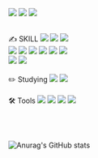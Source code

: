 <!--
**kimmand0o0/kimmand0o0** is a ✨ _special_ ✨ repository because its `README.md` (this file) appears on your GitHub profile.

Here are some ideas to get you started:

- 🔭 I’m currently working on ...
- 🌱 I’m currently learning ...
- 👯 I’m looking to collaborate on ...
- 🤔 I’m looking for help with ...
- 💬 Ask me about ...
- 📫 How to reach me: ...
- 😄 Pronouns: ...
- ⚡ Fun fact: ...
-->
<a href="https://mand0o0.tistory.com/" target="_blank"><img src="https://img.shields.io/badge/blog-000000?style=flat&logo=bloglovin&logoColor=ffffff"/></a> 
<a href="https://www.instagram.com/maeran2" target="_blank"><img src="https://img.shields.io/badge/maeran2-E4405F?style=flat&logo=instagram&logoColor=ffffff"/></a> 
<img src="https://img.shields.io/badge/yuwang0130@gmail.com-000000?style=flat&logo=gmail&logoColor=#ffffff"/>
<br />

<br />
  <sapn> ✍️ SKILL </sapn>
<img src="https://img.shields.io/badge/JavaScript-F7DF1E?style=flat&logo=javascript&logoColor=white"/>
<img src="https://img.shields.io/badge/NodeJs-339933?style=flat&logo=nodedotjs&logoColor=white"/>
<img src="https://img.shields.io/badge/React-61DAFB?style=flat&logo=react&logoColor=white"/>
<br />
<img src="https://img.shields.io/badge/AWS-232F3E?style=flat&logo=amazonaws&logoColor=white"/>
<img src="https://img.shields.io/badge/EC2-FF9900?style=flat&logo=amazonec2&logoColor=white"/>
<img src="https://img.shields.io/badge/ECS-FF9900?style=flat&logo=amazonecs&logoColor=white"/>
<img src="https://img.shields.io/badge/RDS-527FFF?style=flat&logo=amazonrds&logoColor=white"/>
<img src="https://img.shields.io/badge/S3-569A31?style=flat&logo=amazons3&logoColor=white"/>
<img src="https://img.shields.io/badge/Lambda-FF9900?style=flat&logo=awslambda&logoColor=white"/>
<br />
<img src="https://img.shields.io/badge/MongoDB-47A248?style=flat&logo=mongodb&logoColor=white"/>
<img src="https://img.shields.io/badge/MySQL-4479A1?style=flat&logo=mysql&logoColor=white"/>  
  
  <br />
  <br />
  <sapn> ✏️ Studying </sapn>
  <img src="https://img.shields.io/badge/TypeScipt-3178C6?style=flat&logo=typescript&logoColor=white"/>
  <img src="https://img.shields.io/badge/NestJs-E0234E?style=flat&logo=nestjs&logoColor=white"/>

  <br />
  <br />
  <sapn> 🛠 Tools </sapn>
  <img src="https://img.shields.io/badge/Discord-5865F2?style=flat&logo=Discord&logoColor=white"/>
  <img src="https://img.shields.io/badge/Notion-000000?style=flat&logo=Notion&logoColor=white"/>
  <img src="https://img.shields.io/badge/Figma-F24E1E?style=flat&logo=Figma&logoColor=white"/>
  <img src="https://img.shields.io/badge/Postman-FF6C37?style=flat&logo=Postman&logoColor=white"/>

  <br />
  <br />
  <br />
  <br />
  
  ![Anurag's GitHub stats](https://github-readme-stats.vercel.app/api?username=kimmand0o0&show_icons=true&theme=swift)
  

  
</div> 
